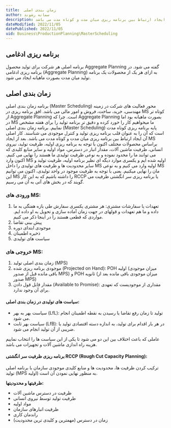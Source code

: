 ```yaml
---
title:  زمان بندی اصلی
author: سمانه رشوند  
description: زمان بندی اصلی پایه برنامه ریزی کوتاه مدت است که آن را به عنوان قلب برنامه ریزی تولید و کنترل موجودی می شناسند. کار اصلی آن ایجاد ارتباط بین برنامه ریزی میان مدت و کوتاه مدت می باشد.
dateModified: 2022/11/05 
datePublished: 2022/11/05
uid: Business\ProductionPlanning\MasterScheduling
---
```


## برنامه ریزی ادغامی
برنامه اصلی هر شرکت برای تولید محصول Aggregate Planning گفته می شود.
در برنامه ریزی ادغامی (Aggregate Planning) به ازای هر یک از محصولات یک برنامه تولید میان مدت بصورت ماهیانه ایجاد می شود.

## زمان بندی اصلی
برنامه زمان بندی اصلی (Master Scheduling) محور فعالیت های شرکت در زمینه مهندسی، خرید، ساخت، فروش و امور مالی می باشد. افق برنامه ریزی در MS کوتاه تر از Aggregate Planning است. چرا که Aggregate Planning بصورت ماهیانه بود اما در MS ما میخواهیم کار را خورد کرده و دقیق تر برنامه تولید را برای هفته مشخص نماییم.
برنامه زمان بندی اصلی (Master Scheduling) پایه برنامه ریزی کوتاه مدت است که آن را به عنوان قلب برنامه ریزی تولید و کنترل موجودی می شناسند. کار اصلی آن ایجاد ارتباط بین برنامه ریزی میان مدت و کوتاه مدت می باشد.
بعد از ایجاد MS براساس محصولات مختلف اکنون با توجه به برنامه ریزی اولیه، ظرفیت تولید، نیروی انسانی، ظرفیت ماشین آلات، مقدار انبار در دسترس، مواد اولیه و سایر منابع کلیدی که می توانند ما را محدود نموده و به نوعی ظرفیت تولیدی ما هستند را نهایی می کنیم.
اکنون وارد MS اولیه شده ایم و یکسری موارد دیگه ای نظیر برنامه اولیه، ظرفیت تولید و سایر محدودیت ها و ظرفیت های تولیدی را داخل MS اولیه وارد می کنیم و به نوعی MS مان را نهایی میکنیم. یعنی با توجه به ظرفیت موجود در واحد تولیدی، اکنون می توانیم این MS را داشته باشیم که به این کار RCCP یا برنامه ریزی سر انگشتی ظرفیت می گویند که در بخش های آتی به آن می رسیم.

### ورودی های MS:
1.	تعهدات یا سفارشات مشتری: هر مشتری یکسری سفارش طی بازه هفتگی به ما داده و ما هم تعهدات و قولهای در جهت زمان آماده سازی و تحویل به او داده ایم. مواردی که قطعی هستند را در اینجا ذکر می کنیم. 
2.	پیش بینی تقاضا
3.	موجودی ابتدای دوره
4.	ذخیره اطمینان
5.	سیاست های تولیدی

### خروجی های MS:
1.	زمان بندی اصلی تولید (MPS)
2.	موجودی برنامه ریزی شده (Projected on Hand): POH اولیه (میزان موجودی باقی مانده قبل از صدور MPS) و POH ثانویه (میزان موجودی باقی مانده بعد از صدور MPS)
3.	مقدار قابل قول دادن (Available to Promise): مقداری از موجودیست که تعهدی برای آن وجود ندارد.

#### سیاست های تولیدی در زمان بندی اصلی:
*	سیاست بهر به بهر (LfL): تولید تا زمان رفع تقاضا یا رسیدن به نقطه اطمینان انجام می شود.
*	سیاست بهر ثابت (LfB): در هر بار اقدام برای تولید، به اندازه دسته اقتصادی تولید یا ضریبی از آن تولید انجام می شود.

عاملی که باعث اختلاف بین این دو می شود تا یکی از این سیاست ها را انتخاب نماییم هزینه راه اندازی ماشین آلات و تجهیزات می باشد.


#### برنامه ریزی ظرفیت سر انگشتی RCCP (Rough Cut Capacity Planning):
ترکیب کردن ظرفیت ها، محدودیت ها و منابع کلیدی موجودی سازمان با برنامه اصلی تولید (MPS اولیه) به منظور نهایی نمودن آن است.

**ظرفیتها و محدودیتها:**
*	ظرفیت در دسترس ماشین آلات
*	ظرفیت تولید توسط نیروی انسانی
*	مواد اولیه
*	ظرفیت انبارهای سازمان
*	راندمان کاری
*	زمان در دسترس (مهمترین و کلیدی ترین محدودیت)
